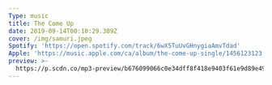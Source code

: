 ```yaml
---
Type: music
title: The Come Up
date: 2019-09-14T00:10:29.309Z
cover: /img/samuri.jpeg
Spotify: 'https://open.spotify.com/track/6wX5TuUvGHnygiaAmvTdad'
Apple: 'https://music.apple.com/ca/album/the-come-up-single/1456123123'
preview: >-
  https://p.scdn.co/mp3-preview/b676099066c0e34dff8f418e9403f61e9d89e49a?cid=36a6d368e4c347afa4e7d00da3c5527a
---
```


